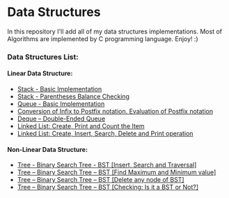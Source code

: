 ﻿# Data Structures

In this repository I'll add all of my data structures implementations. Most of Algorithms are implemented by C programming language.
Enjoy! :)

### **Data Structures List:**

#### Linear Data Structure:
- [Stack - Basic Implementation](https://github.com/hasancse91/data-structures/blob/master/Source%20Code/Stack%20Implementation%20in%20C.cpp)
- [Stack - Parentheses Balance Checking](https://github.com/hasancse91/data-structures/blob/master/Source%20Code/Parentheses%20Balance%20Checking%20using%20Stack.cpp)
- [Queue - Basic Implementation](https://github.com/hasancse91/data-structures/blob/master/Source%20Code/Queue%20Implementation%20in%20C.cpp)
- [Conversion of Infix to Postfix notation. Evaluation of Postfix notation](https://github.com/hasancse91/data-structures/blob/master/Source%20Code/Infix%20to%20Postfix%20and%20Postfix%20evaluation.cpp)
- [Deque – Double-Ended Queue](https://github.com/hasancse91/data-structures/blob/master/Source%20Code/Deque%20-%20Double%20Ended%20Queue.cpp)
- [Linked List: Create, Print and Count the Item](https://github.com/hasancse91/data-structures/blob/master/Source%20Code/Linked%20List.c)
- [Linked List: Create, Insert, Search, Delete and Print operation](https://github.com/hasancse91/data-structures/blob/master/Source%20Code/Linked%20List%20%5Bcreate%2C%20insert%2C%20delete%2C%20search%5D.c)

#### Non-Linear Data Structure:
- [Tree - Binary Search Tree - BST [Insert, Search and Traversal]](https://github.com/hasancse91/data-structures/blob/master/Source%20Code/Binary%20Search%20Tree%20%5BInsert-Search-Traverse%5D%20.c)
- [Tree – Binary Search Tree – BST [Find Maximum and Minimum value]](https://github.com/hasancse91/data-structures/blob/master/Source%20Code/Binary%20Search%20Tree%20%5BFind%20Maximum%20and%20Minimum%20value%5D.c)
- [Tree – Binary Search Tree – BST [Delete any node of BST]](https://github.com/hasancse91/data-structures/blob/master/Source%20Code/Binary%20Search%20Tree%20-%20Delete%20any%20node.c)
- [Tree – Binary Search Tree – BST [Checking: Is it a BST or Not?]](https://github.com/hasancse91/data-structures/blob/master/Source%20Code/Is%20it%20a%20BST%20or%20not.c)
